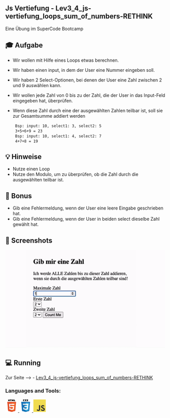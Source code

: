 ## Js Vertiefung - Lev3_4_js-vertiefung_loops_sum_of_numbers-RETHINK

Eine Übung im SuperCode Bootcamp

## 🎓 Aufgabe

- Wir wollen mit Hilfe eines Loops etwas berechnen.
- Wir haben einen input, in dem der User eine Nummer eingeben soll.
- Wir haben 2 Select-Optionen, bei denen der User eine Zahl zwischen 2 und 9 auswählen kann.
- Wir wollen jede Zahl von 0 bis zu der Zahl, die der User in das Input-Feld eingegeben hat, überprüfen.
- Wenn diese Zahl durch eine der ausgewählten Zahlen teilbar ist, soll sie zur Gesamtsumme addiert werden

  ```
   Bsp: input: 10, select1: 3, select2: 5
   3+5+6+9 = 23
   Bsp: input: 10, select1: 4, select2: 7
   4+7+8 = 19
  ```

## 💡 Hinweise

- Nutze einen Loop
- Nutze den Modulo, um zu überprüfen, ob die Zahl durch die ausgewählten teilbar ist.

## 🍬 Bonus

- Gib eine Fehlermeldung, wenn der User eine leere Eingabe geschrieben hat.
- Gib eine Fehlermeldung, wenn der User in beiden select dieselbe Zahl gewählt hat.

## 📸 Screenshots

![App Screenshot](assets/img/screen.gif)

## 💻 Running

Zur Seite —> - [Lev3_4_js-vertiefung_loops_sum_of_numbers-RETHINK](https://mukkez.github.io/Bootcamp/tasks/Day_58/Lev3_4_js-vertiefung_loops_sum_of_numbers-RETHINK/)

<p align="left">
</p>

<h3 align="left">Languages and Tools:</h3>
<p align="left"> <a href="https://www.w3schools.com/html/" target="_blank" rel="noreferrer"> <img src="https://raw.githubusercontent.com/devicons/devicon/master/icons/html5/html5-original-wordmark.svg" alt="html5" width="40" height="40"/> </a>
<a href="https://www.w3schools.com/css/" target="_blank" rel="noreferrer"> <img src="https://raw.githubusercontent.com/devicons/devicon/master/icons/css3/css3-original-wordmark.svg" alt="css3" width="40" height="40"/> </a> 
<a href="https://www.w3schools.com/css/" target="_blank" rel="noreferrer"> <img src="https://raw.githubusercontent.com/devicons/devicon/master/icons/javascript/javascript-original.svg" alt="css3" width="40" height="40"/> </a> </p>
